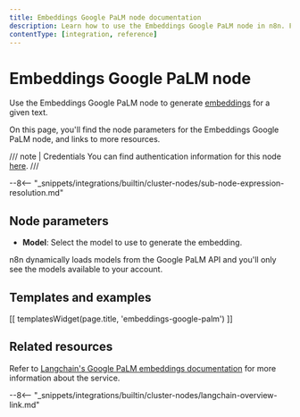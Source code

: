 ```yaml
---
title: Embeddings Google PaLM node documentation
description: Learn how to use the Embeddings Google PaLM node in n8n. Follow technical documentation to integrate Embeddings Google PaLM node into your workflows.
contentType: [integration, reference]
---
```


# Embeddings Google PaLM node

Use the Embeddings Google PaLM node to generate [embeddings](/glossary.md#ai-embedding) for a given text.

On this page, you'll find the node parameters for the Embeddings Google PaLM node, and links to more resources.

/// note | Credentials
You can find authentication information for this node [here](/integrations/builtin/credentials/googleai.md).
///

--8<-- "_snippets/integrations/builtin/cluster-nodes/sub-node-expression-resolution.md"

## Node parameters

* **Model**: Select the model to use to generate the embedding.

n8n dynamically loads models from the Google PaLM API and you'll only see the models available to your account.

## Templates and examples

<!-- see https://www.notion.so/n8n/Pull-in-templates-for-the-integrations-pages-37c716837b804d30a33b47475f6e3780 -->
[[ templatesWidget(page.title, 'embeddings-google-palm') ]]

## Related resources

Refer to [Langchain's Google PaLM embeddings documentation](https://js.langchain.com/v0.2/docs/integrations/text_embedding/google_palm/) for more information about the service.

--8<-- "_snippets/integrations/builtin/cluster-nodes/langchain-overview-link.md"

